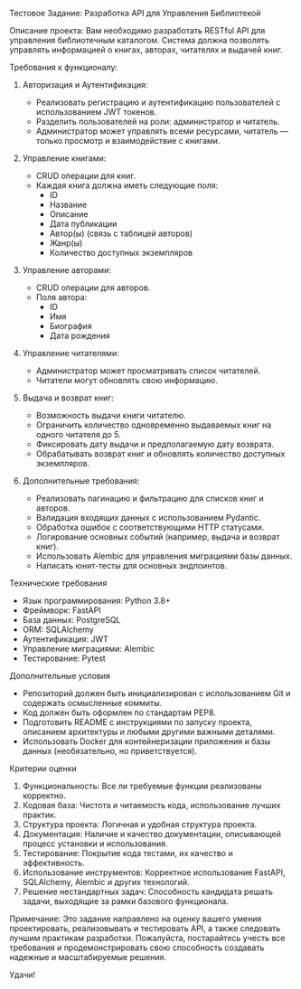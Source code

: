 Тестовое Задание: Разработка API для Управления Библиотекой

Описание проекта:
Вам необходимо разработать RESTful API для управления библиотечным каталогом. Система должна позволять управлять информацией о книгах, авторах, читателях и выдачей книг.

Требования к функционалу:

1. Авторизация и Аутентификация:
   - Реализовать регистрацию и аутентификацию пользователей с использованием JWT токенов.
   - Разделить пользователей на роли: администратор и читатель.
   - Администратор может управлять всеми ресурсами, читатель — только просмотр и взаимодействие с книгами.

2. Управление книгами:
   - CRUD операции для книг.
   - Каждая книга должна иметь следующие поля:
     - ID
     - Название
     - Описание
     - Дата публикации
     - Автор(ы) (связь с таблицей авторов)
     - Жанр(ы)
     - Количество доступных экземпляров

3. Управление авторами:
   - CRUD операции для авторов.
   - Поля автора:
     - ID
     - Имя
     - Биография
     - Дата рождения

4. Управление читателями:
   - Администратор может просматривать список читателей.
   - Читатели могут обновлять свою информацию.

5. Выдача и возврат книг:
   - Возможность выдачи книги читателю.
   - Ограничить количество одновременно выдаваемых книг на одного читателя до 5.
   - Фиксировать дату выдачи и предполагаемую дату возврата.
   - Обрабатывать возврат книг и обновлять количество доступных экземпляров.

6. Дополнительные требования:
   - Реализовать пагинацию и фильтрацию для списков книг и авторов.
   - Валидация входящих данных с использованием Pydantic.
   - Обработка ошибок с соответствующими HTTP статусами.
   - Логирование основных событий (например, выдача и возврат книг).
   - Использовать Alembic для управления миграциями базы данных.
   - Написать юнит-тесты для основных эндпоинтов.

Технические требования

- Язык программирования: Python 3.8+
- Фреймворк: FastAPI
- База данных: PostgreSQL
- ORM: SQLAlchemy
- Аутентификация: JWT
- Управление миграциями: Alembic
- Тестирование: Pytest

Дополнительные условия

- Репозиторий должен быть инициализирован с использованием Git и содержать осмысленные коммиты.
- Код должен быть оформлен по стандартам PEP8.
- Подготовить README с инструкциями по запуску проекта, описанием архитектуры и любыми другими важными деталями.
- Использовать Docker для контейнеризации приложения и базы данных (необязательно, но приветствуется).

Критерии оценки

1. Функциональность: Все ли требуемые функции реализованы корректно.
2. Кодовая база: Чистота и читаемость кода, использование лучших практик.
3. Структура проекта: Логичная и удобная структура проекта.
4. Документация: Наличие и качество документации, описывающей процесс установки и использования.
5. Тестирование: Покрытие кода тестами, их качество и эффективность.
6. Использование инструментов: Корректное использование FastAPI, SQLAlchemy, Alembic и других технологий.
7. Решение нестандартных задач: Способность кандидата решать задачи, выходящие за рамки базового функционала.



Примечание: Это задание направлено на оценку вашего умения проектировать, реализовывать и тестировать API, а также следовать лучшим практикам разработки. Пожалуйста, постарайтесь учесть все требования и продемонстрировать свою способность создавать надежные и масштабируемые решения.

Удачи!
